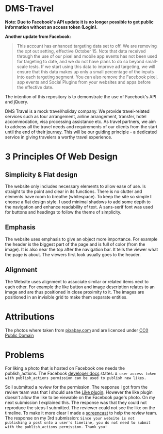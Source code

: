 DMS-Travel
==========

**Note: Due to Facebook's API update it is no longer possible to get public information without an access token (Login).**

**Another update from Facebook:**
>This account has enhanced targeting data set to off. We are removing the opt out setting, effective October 15. Note that data received through the use of our pixel and mobile app events has not been used for targeting to date, and we do not have plans to do so beyond small-scale tests. If we start using this data to improve ad targeting, we will ensure that this data makes up only a small percentage of the inputs into each targeting segment. You can also remove the Facebook pixel, app events and Social Plugins from your websites and apps before the effective date.

The intention of this repository is to demonstrate the use of Facebook's API and jQuery.

DMS Travel is a mock travel/holiday company. We provide travel-related services such as tour arrangement, airline arrangement, transfer, hotel accommodation, visa processing assistance etc. As travel partners, we aim to address all the travel needs and requirements of our clients from the start until the end of their journey. This will be our guiding principle - a dedicated service in giving travelers a worthy travel experience.

# 3 Principles Of Web Design

## Simplicity & Flat design
The website only includes necessary elements to allow ease of use. Is straight to the point and clear in its functions. There is no clutter and elements have room to breathe (whitespace). To keep the site so simple I choose a flat design style. I used minimal shadows to add some depth to the navigation and enhance readability of text. A sans-serif font was used for buttons and headings to follow the theme of simplicity.

## Emphasis
The website uses emphasis to give an object more importance. For example the header is the biggest part of the page and is full of color (from the image). It is also near the top after the navigation bar. It tells the viewer what the page is about. The viewers first look usually goes to the header.

## Alignment
The Website uses alignment to associate similar or related items next to each other. For example the like button and image description relates to an image and are thus positioned in close proximity to it. The images are positioned in an invisible grid to make them separate entities.

# Attributions
The photos where taken from [pixabay.com](http://pixabay.com/) and are licenced under [CC0 Public Domain](http://creativecommons.org/publicdomain/zero/1.0/deed.en)

# Problems
For liking a photo that is hosted on Facebook one needs the publish_actions. The Facebook [developer docs](https://developers.facebook.com/docs/graph-api/reference/v2.1/object/likes) states: `A user access token with publish_actions permission can be used to publish new likes.`

So I submitted a review for the permission. The response I got from the review team was that I should use the [Like plugin](https://developers.facebook.com/docs/plugins/like-button/). However the like plugin doesn't allow the like to be viewable on the Facebook page's photo. On my next submission I explained this. The response was that they could not reproduce the steps I submitted. The reviewer could not see the like on the timeline. To make it more clear I made a [screencast](http://quick.as/omwai4ew) to help the review team. The response on my 3rd submission: `Since your website is not publishing a post onto a user's timeline, you do not need to submit with the publish_actions permission. Thank you!`
